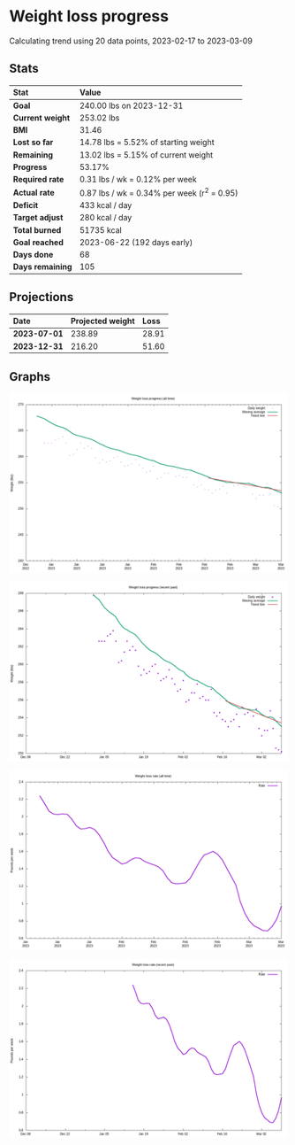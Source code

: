 # Weight loss progress

Calculating trend using 20 data points, 2023-02-17 to 2023-03-09

## Stats

Stat|Value
:-|:-
**Goal**|240.00 lbs on 2023-12-31
**Current weight**|253.02 lbs
**BMI**|31.46
**Lost so far**|14.78 lbs =  5.52% of starting weight
**Remaining**|13.02 lbs =  5.15% of current  weight
**Progress**|53.17%
**Required rate**|0.31 lbs / wk = 0.12% per week
**Actual rate**|0.87 lbs / wk = 0.34% per week  (r<sup>2</sup> = 0.95)
**Deficit**|433 kcal / day
**Target adjust**|280 kcal / day
**Total burned**|51735 kcal
**Goal reached**|2023-06-22 (192 days early)
**Days done**|68
**Days remaining**|105

## Projections

Date|Projected weight|Loss
:-|:-|:-
**2023-07-01**|238.89|28.91
**2023-12-31**|216.20|51.60

## Graphs

![](weight-graph-alltime.png)

![](weight-graph-recent.png)

![](rate-graph-alltime.png)

![](rate-graph-recent.png)
